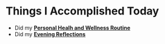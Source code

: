 # Things I Accomplished Today

- Did my **[Personal Healh and Wellness Routine](../../routines/2024/personal-health-and-wellness-routine/personal-health-and-wellness-routine-2024-week-15)**
- Did my **[Evening Reflections](../../routines/evening-reflections.md)**
